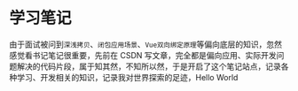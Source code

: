 # 学习笔记

由于面试被问到`深浅拷贝`、`闭包应用场景`、`Vue双向绑定原理`等偏向底层的知识，忽然感觉看书记笔记很重要，先前在 CSDN 写文章，完全都是偏向应用、实际开发问题解决的代码片段，属于知其然，不知所以然，于是开启了这个笔记站点，记录各种学习、开发相关的知识，记录我对世界探索的足迹，Hello World
